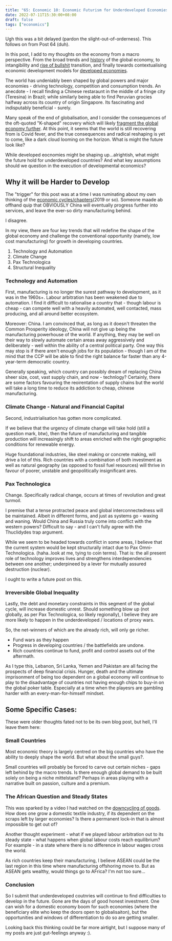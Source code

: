 ```yaml
---
title: "65: Economic 10: Economic Futurism for Underdeveloped Economies"
date: 2022-07-11T15:30:00+08:00
draft: false
tags: ["economics"]
---
```


Ugh this was a bit delayed (pardon the slight-out-of-orderness). This follows on from Post 64 (duh). 

In this post, I add to my thoughts on the economy from a macro perspective. From the broad trends and [history](https://www.makwaijun.com/blog/post35/) of the global economy, to intangibility and [rise of bullshit](https://www.makwaijun.com/blog/post43/) transition, and finally towards contextualising economic development models for [developed economies](https://www.makwaijun.com/blog/post64/). 

The world has undeniably been shaped by global powers and major economies - driving technology, competition and consumption trends.  An anecdote - I recall finding a Chinese restaraunt in the middle of a fringe city (Teresina) in Brazil; while similarly being able to find Peruvian grocies halfway across its country of origin Singapore. Its fascinating and indisputably beneficial - surely. 

Many speak of the end of globalisation, and I consider the consequences of the oft-quoted "K-shaped" recovery which will likely [fragment the global economy further](https://www.makwaijun.com/blog/post52/). At this point, it seems that the world is still recovering from is Covid fever, and the true consequences and radical reshaping is yet to come, like a dark cloud looming on the horizon. What is might the future look like? 

While developed eocnomies might be shaping up...alrightish, what might the future hold for underdeveloped countries? And what key assumptions should we question in the execution of developmental economics?

## Why it will be Harder to Develop

The "trigger" for this post was at a time I was ruminating about my own thinking of the [economic cycles/chapters](https://www.makwaijun.com/blog/post35/)(2019 or so). Someone maade ab offhand quip that OBVIOUSLY China will eventually progress further into services, and leave the ever-so dirty manufacturing behind.

I disagree.

In my view, there are four key trends that will redefine the shape of the global economy and challenge the conventional opportunity (namely, low cost manufacturing) for growth in developing countries.

1) Technology and Automation
2) Climate Change 
3) Pax Technologica 
4) Structural Inequality


### Technology and Automation

First, manufacturing is no longer the surest pathway to development, as it was in the 1960s+. 
Labour arbitration has been weakened due to automation. I find it difficult to rationalise a country that - though labour is cheap - can compete well with a heavily automated, well contacted, mass producing, and all around better ecosystem.

Moreover: China. I am convinced that, as long as it doesn't threaten the Common Prosperity ideology, China will not give up being the manufacturing powerhouse of the world. If anything, they may be well on their way to slowly automate certain areas away aggressively and deliberately - well within the ability of a central political party. One way this may stop is if there aren't enough jobs for its population - though I am of the mind that the CCP will be able to find the right balance far faster than any 4-year-term democratic country. 

Generally speaking, which country can possibly dream of replacing China sheer size, cost, vast supply chain, and now - technlogy? Certainly, there are some factors favouring the reoirentation of supply chains but the world will take a long time to reduce its addiction to cheap, chinese manufacturing.

### Climate Change - Natural and Financial Capital

Second, industrialisation has gotten more complicated. 

If we believe that the urgency of climate change will take hold (still a question mark, btw), then the future of manufacturing and tangible production will increasingly shift to areas enriched with the right geographic conditions for renewable energy.

Huge foundational industries, like steel making or concrete making, will drive a lot of this. Rich countries with a combination of both investment as well as natural geography (as opposed to fossil fuel resources) will thrive in favour of poorer, unstable and geopolitically insignificant ares.  

### Pax Technologica

Change. Specifically radical change, occurs at times of revolution and great turmoil. 

I premise that a tense protracted peace and global interconnectedness will be maintained. Albeit in different forms, and just as systems go - waxing and waning. Would China and Russia truly come into conflict with the western powers? Difficult to say - and I can't fully agree with the Thuclidydes trap argument. 

While we seem to be headed  towards conflict in some areas, I believe that the current system would be kept structurally intact due to Pax Omni-Technologica. (haha..look at me, tying to coin terms). That is: the all present role of technology improves lives and strengthens interdependencies between one another; underpineed by a lever for mutually assured destruction (nuclear). 

I ought to write a future post on this.

### Irreversible Global Inequality

Lastly, the debt and monetary constraints in this segment of the global cycle, will increase domestic unrest. Should something blow up (not globally, as per Pax Technologica, so likely regionally), I believe they are more likely to happen in the underdeveloped / locations of proxy wars. 

So, the net-winners of which are the already rich, will only ge richer. 
- Fund wars as they happen
- Progress in developing countries / the battlefields are undone.
- Rich countries continue to fund, profit and control assets out of the aftermath.

As I type this, Lebanon, Sri Lanka, Yemen and Pakistan are all facing the prospects of deep financial crisis. Hunger, death and the ultimate imprisonment of being too dependent on a global economy will continue to play to the disadvantage of countries not having enough chips to buy-in on the global poker table. Especially at a time when the playesrs are gambling harder with an every-man-for-himself mindset. 


## Some Specific Cases: 
These were older thoughts fated not to be its own blog post, but hell, I'll leave them here:

### Small Countries
Most economic theory is largely centred on the big countries who have the ability to deeply shape the world. But what about the small guys?. 

Small countries will probably be forced to carve out certain niches - gaps left behind by the macro trends. Is there enough global demand to be built solely on being a niche mittelstand? Perhaps in areas playing with a narrative built on passion, culture and a premium.


### The African Question and Steady States

This was sparked by a video I had watched on the [downcycling of goods](https://www.youtube.com/watch?v=hd_lCXQzA80 ). How does one grow a domestic textile industry, if its dependent on the scraps left by larger economies? Is there a permanent lock-in that is almost impossible to get out of? 

Another thought experiment - what if we played labour arbitration out to its steady state - what happens when global labour costs reach equilibrium? For example - in a state where there is no difference in labour wages cross the world.

As rich countries keep their manufacturing, I believe ASEAN could be the last region in this time where manufacturing offshoring move to. But as ASEAN gets wealthy, would things go to AFrica? I'm not too sure...



### Conclusion

So I submit that underdeveloped coutnries will continue to find difficulties to develop in the future. Gone are the days of good honest investment. One can wish for a domestic economy boom for such economies (where the beneficiary elite who keep the doors open to globalisaiton), but the opportunities and windows of differentiation to do so are getting smaller.


Looking back this thinking could be far more airtight, but I suppose many of my posts are just gut-feelings anyway :). 